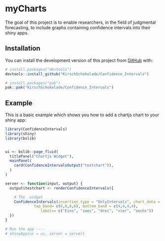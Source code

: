 
<!-- README.md is generated from README.Rmd. Please edit that file -->

# myCharts

<!-- badges: start -->
<!-- badges: end -->

The goal of this project is to enable researchers, in the field of
judgmental forecasting, to include graphs containing confidence
intervals into their shiny apps.

## Installation

You can install the development version of this project from
[GitHub](https://github.com/) with:

``` r
# install.packages("devtools")
devtools::install_github("KirschSchokolade/Confidence_Intervals")
```

``` r
# install.packages("pak")
pak::pak("KirschSchokolade/Confidence_Intervals")
```

## Example

This is a basic example which shows you how to add a chartjs chart to
your shiny app:

``` r
library(ConfidenceIntervals)
library(shiny)
library(bslib)


ui <- bslib::page_fluid(
  titlePanel("Chartjs Widget"),
  mainPanel(
    card(ConfidenceIntervalsOutput("testchart")),
  )
)

server <- function(input, output) {
  output$testchart <- renderConfidenceIntervals({

    # The  widget
    ConfidenceIntervals(insertion_type = "OnlyIntervals", chart_data = c(5,5,5,5), 
             top_band= c(6,6,6,6), bottom_band = c(4,4,4,4), 
                labels= c("Eins", "zwei", "drei", "vier", "sechs"))
  })
}

# Run the app ----
# shinyApp(ui = ui, server = server)
```
